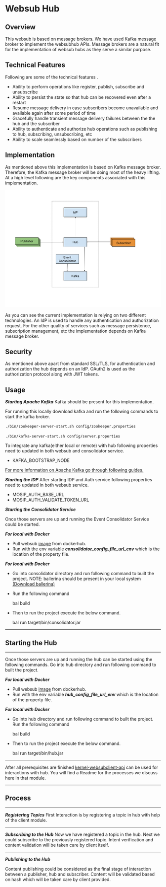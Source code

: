 # **Websub Hub**

## **Overview**

This websub is based on message brokers. We have used Kafka message broker to implement the websubhub APIs. Message brokers are a natural fit for the implementation of websub hubs as they serve a similar purpose.

## **Technical Features**

Following are some of the technical features .

 - Ability to perform operations like register, publish, subscribe and unsubscribe
 - Ability to persist the state so that hub can be recovered even after a restart
 - Resume message delivery in case subscribers become unavailable and available again after some period of time
 - Gracefully handle transient message delivery failures between the the hub and the subscriber
 - Ability to authenticate and authorize hub operations such as publishing to hub, subscribing, unsubscribing, etc
 - Ability to scale seamlessly based on number of the subscribers

## **Implementation**

As mentioned above this implementation is based on Kafka message broker. Therefore, the Kafka message broker will be doing most of the heavy lifting. At a high level following are the key components associated with this implementation.



![kafka_hub_image](design/_images/kafka_hub_image.png)

 

As you can see the current implementation is relying on two different technologies. An IdP is used to handle any authentication and authorization request.  For the other quality of services such as message persistence, subscription management, etc the implementation depends on Kafka message broker.


## **Security**

As mentioned above apart from standard SSL/TLS, for authentication and authorization the hub depends on an IdP.  OAuth2 is used as the authorization protocol along with JWT tokens.


## **Usage**


***Starting Apache Kafka***
Kafka should be present for this implementation.

For running this locally download kafka and run the following commands to start the kafka broker.

  

    ./bin/zookeeper-server-start.sh config/zookeeper.properties

    ./bin/kafka-server-start.sh config/server.properties

To integrate any kafka(either local or remote) with hub following properties need to updated in both websub and consolidator service.

 - KAFKA_BOOTSTRAP_NODE

[For more information on Apache Kafka go through following guides.](https://kafka.apache.org/)

***Starting the IDP***
After starting IDP and Auth service following properties need to updated in both websub service.

 - MOSIP_AUTH_BASE_URL
 - MOSIP_AUTH_VALIDATE_TOKEN_URL

  

***Starting the Consolidator Service***

Once those servers are up and running the Event Consolidator Service could be started. 

***For local with Docker*** 

 - Pull websub [image](https://hub.docker.com/r/mosipdev/consolidator-websub-service) from dockerhub.
 - Run with the env variable ***consolidator_config_file_url_env*** which is the location of the property file.
 
 ***For local with Docker*** 
 
 - Go into consolidator directory and run following command to built the project.
NOTE: ballerina should be present in your local system [(Download ballerina)](https://ballerina.io/downloads/)

 

 - Run the following command

     bal build

 - Then to run the project execute the below command.

    bal run target/bin/consolidator.jar

***

## Starting the Hub

***

Once those servers are up and running the hub can be started using the following commands. Go into hub directory and run following command to built the project.

  
***For local with Docker*** 

 - Pull websub [image](https://hub.docker.com/r/mosipdev/websub-service) from dockerhub.
 - Run with the env variable ***hub_config_file_url_env*** which is the location of the property file.
 
 ***For local with Docker*** 
 
 - Go into hub directory and run following command to built the project. Run the following command

     bal build

 - Then to run the project execute the below command.

    bal run target/bin/hub.jar

***

After all prerequisites are finished  [kernel-websubclient-api](https://github.com/mosip/commons/tree/master/kernel/kernel-websubclient-api) can be used for interactions with hub. You will find a Readme for the processes we discuss here in that module.

***

## Process

***

***Registering Topics***
First Interaction is by registering a topic in hub with help of the client module. 
***


***Subscribing to the Hub***
Now we have registered a topic in the hub. Next we could subscribe to the previously registered topic. Intent verification and content validation will be taken care by client itself.
***

***Publishing to the Hub***

Content publishing could be considered as the final stage of interaction between a publisher, hub and subscriber. Content will be validated based on hash which will be taken care by client provided.